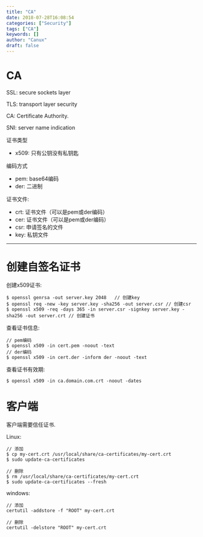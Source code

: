 ```yaml
---
title: "CA"
date: 2018-07-28T16:08:54
categories: ["Security"]
tags: ["CA"]
keywords: []
author: "Canux"
draft: false
---
```


# CA

SSL: secure sockets layer

TLS: transport layer security

CA: Certificate Authority.

SNI: server name indication

证书类型
* x509: 只有公钥没有私钥匙

编码方式
* pem: base64编码
* der: 二进制

证书文件:
* crt: 证书文件（可以是pem或der编码）
* cer: 证书文件（可以是pem或der编码）
* csr: 申请签名的文件
* key: 私钥文件

***

# 创建自签名证书

创建x509证书:

    $ openssl genrsa -out server.key 2048   // 创建key
    $ openssl req -new -key server.key -sha256 -out server.csr // 创建csr
    $ openssl x509 -req -days 365 -in server.csr -signkey server.key -sha256 -out server.crt // 创建证书

查看证书信息:

    // pem编码
    $ openssl x509 -in cert.pem -noout -text
    // der编码
    $ openssl x509 -in cert.der -inform der -noout -text

查看证书有效期:

    $ openssl x509 -in ca.domain.com.crt -noout -dates
    
# 客户端

客户端需要信任证书.

Linux:

    // 添加
    $ cp my-cert.crt /usr/local/share/ca-certificates/my-cert.crt
    $ sudo update-ca-certificates
    
    // 删除
    $ rm /usr/local/share/ca-certificates/my-cert.crt
    $ sudo update-ca-certificates --fresh
    
windows:

    // 添加
    certutil -addstore -f "ROOT" my-cert.crt
    
    // 删除
    certutil -delstore "ROOT" my-cert.crt
    

